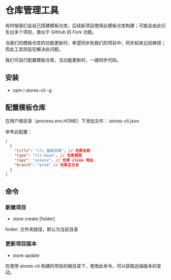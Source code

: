 # 仓库管理工具

有时候我们会自己搭建模板仓库，后续新项目使用此模板仓库构建；可能会由此衍生出多个项目，类似于 GitHub 的 Fork 功能。

当我们的模板仓库的功能更新时，希望同步到我们的项目中，同步起来比较麻烦；而此工具则旨在解决此问题。

我们可自行配置模板仓库，当功能更新时，一键同步代码。

## 安装

- npm i stores-cli -g

## 配置模板仓库

在用户根目录（process.env.HOME）下添加文件：.stores-cli.json

参考此配置：

```json
[
  {
    "title": "cli 基础目录", // 仓库名称
    "type": "cli-base", // 仓库类型
    "repo": "xxxxxx", // 仓库 clone 地址
    "branch": "prod" // 仓库主分支
  }
]
```

## 命令

### 新建项目

- store create [folder]

folder: 文件夹路径，默认为当前目录

### 更新项目版本

- store update

在使用 stores-cli 构建的项目的根目录下，使用此命令，可以获取远端版本的变动。
